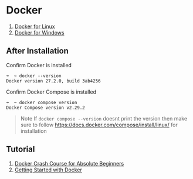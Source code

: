 # Docker

1. [Docker for Linux](linux/README.md)
2. [Docker for Windows](windows/README.md)


## After Installation

Confirm Docker is installed

```
➜  ~ docker --version
Docker version 27.2.0, build 3ab4256
```

Confirm Docker Compose is installed

```
➜  ~ docker compose version
Docker Compose version v2.29.2
```


> Note
> If `docker compose --version` doesnt print the version then make sure to follow https://docs.docker.com/compose/install/linux/ for installation


## Tutorial

1. [Docker Crash Course for Absolute Beginners](https://youtu.be/pg19Z8LL06w?si=1JRn5hFW7P4zV-gA)
2. [Getting Started with Docker](https://www.youtube.com/watch?v=gAGEar5HQoU)
